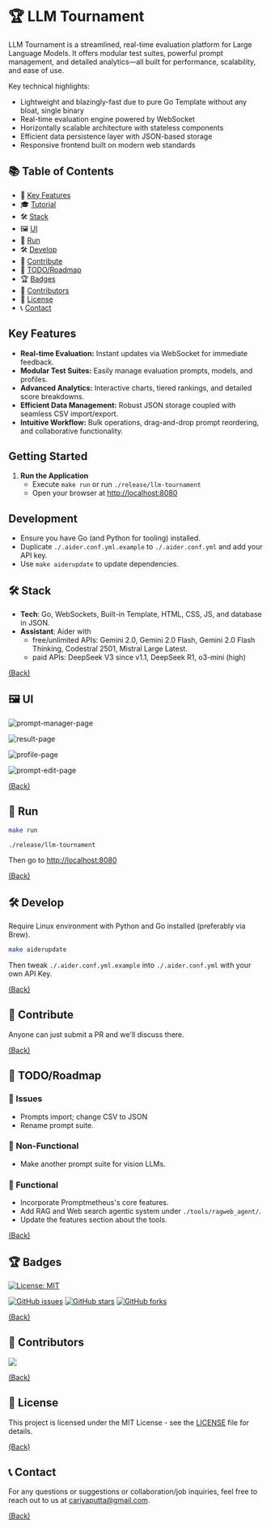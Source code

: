 # 🏆 LLM Tournament

LLM Tournament is a streamlined, real-time evaluation platform for Large Language Models. It offers modular test suites, powerful prompt management, and detailed analytics—all built for performance, scalability, and ease of use.

Key technical highlights:

- Lightweight and blazingly-fast due to pure Go Template without any bloat, single binary
- Real-time evaluation engine powered by WebSocket
- Horizontally scalable architecture with stateless components
- Efficient data persistence layer with JSON-based storage
- Responsive frontend built on modern web standards

## 📚 Table of Contents

- 🔑 [Key Features](#-key-features)
- 🎓 [Tutorial](#-tutorial)
- 🛠️ [Stack](#%EF%B8%8F-stack)
- 🖼️ [UI](#%EF%B8%8F-ui)
- 🏃 [Run](#-run)
- 🛠️ [Develop](#%EF%B8%8F-develop)
- 🤝 [Contribute](#-contribute)
- 📝 [TODO/Roadmap](#-todoroadmap)
- 🏆 [Badges](#-badges)
- 👥 [Contributors](#-contributors)
- 📜 [License](#-license)
- 📞 [Contact](#-contact)

## Key Features

- **Real-time Evaluation:** Instant updates via WebSocket for immediate feedback.
- **Modular Test Suites:** Easily manage evaluation prompts, models, and profiles.
- **Advanced Analytics:** Interactive charts, tiered rankings, and detailed score breakdowns.
- **Efficient Data Management:** Robust JSON storage coupled with seamless CSV import/export.
- **Intuitive Workflow:** Bulk operations, drag-and-drop prompt reordering, and collaborative functionality.

## Getting Started

1. **Run the Application**
   - Execute `make run` or run `./release/llm-tournament`
   - Open your browser at [http://localhost:8080](http://localhost:8080)

## Development

- Ensure you have Go (and Python for tooling) installed.
- Duplicate `./.aider.conf.yml.example` to `./.aider.conf.yml` and add your API key.
- Use `make aiderupdate` to update dependencies.

## 🛠️ Stack

- **Tech**: Go, WebSockets, Built-in Template, HTML, CSS, JS, and database in JSON.
- **Assistant**: Aider with
  - free/unlimited APIs: Gemini 2.0, Gemini 2.0 Flash, Gemini 2.0 Flash Thinking, Codestral 2501, Mistral Large Latest.
  - paid APIs: DeepSeek V3 since v1.1, DeepSeek R1, o3-mini (high)

[(Back)](#-table-of-contents)

## 🖼️ UI

![prompt-manager-page](./assets/ui-prompt-manager.png)

![result-page](./assets/ui-result-page.png)

![profile-page](./assets/ui-profile-manager.png)

![prompt-edit-page](./assets/ui-prompt-edit.png)

[(Back)](#-table-of-contents)

## 🏃 Run

```bash
make run
```

```bash
./release/llm-tournament
```

Then go to <http://localhost:8080>

[(Back)](#-table-of-contents)

## 🛠️ Develop

Require Linux environment with Python and Go installed (preferably via Brew).

```bash
make aiderupdate
```

Then tweak `./.aider.conf.yml.example` into `./.aider.conf.yml` with your own API Key.

[(Back)](#-table-of-contents)

## 🤝 Contribute

Anyone can just submit a PR and we'll discuss there.

[(Back)](#-table-of-contents)

## 📝 TODO/Roadmap

### 🔧 Issues

- Prompts import; change CSV to JSON
- Rename prompt suite.

### 🔧 Non-Functional

- Make another prompt suite for vision LLMs.

### 🔧 Functional

- Incorporate Promptmetheus's core features.
- Add RAG and Web search agentic system under `./tools/ragweb_agent/`.
- Update the features section about the tools.

[(Back)](#-table-of-contents)

## 🏆 Badges

[![License: MIT](https://img.shields.io/badge/License-MIT-yellow.svg)](https://opensource.org/licenses/MIT)

[![GitHub issues](https://img.shields.io/github/issues/lavantien/llm-tournament)](https://github.com/lavantien/llm-tournament/issues)
[![GitHub stars](https://img.shields.io/github/stars/lavantien/llm-tournament)](https://github.com/lavantien/llm-tournament/stargazers)
[![GitHub forks](https://img.shields.io/github/forks/lavantien/llm-tournament)](https://github.com/lavantien/llm-tournament/network)

[(Back)](#-table-of-contents)

## 👥 Contributors

<a href="https://github.com/lavantien/llm-tournament/graphs/contributors">
  <img src="https://contrib.rocks/image?repo=lavantien/llm-tournament" />
</a>

[(Back)](#-table-of-contents)

## 📜 License

This project is licensed under the MIT License - see the [LICENSE](LICENSE) file for details.

[(Back)](#-table-of-contents)

## 📞 Contact

For any questions or suggestions or collaboration/job inquiries, feel free to reach out to us at [cariyaputta@gmail.com](mailto:cariyaputta@gmail.com).

[(Back)](#-table-of-contents)

